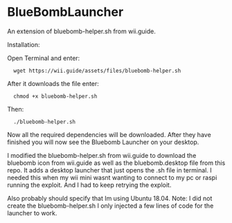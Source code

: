 # BlueBombLauncher
An extension of bluebomb-helper.sh from wii.guide.

Installation:

Open Terminal and enter:

      wget https://wii.guide/assets/files/bluebomb-helper.sh

After it downloads the file enter:
    
      chmod +x bluebomb-helper.sh

Then:
    
      ./bluebomb-helper.sh

Now all the required dependencies will be downloaded.
After they have finished you will now see the Bluebomb Launcher on your desktop.

I modified the bluebomb-helper.sh from wii.guide to download the bluebomb icon from wii.guide as well as the bluebomb.desktop file from this repo.
It adds a desktop launcher that just opens the .sh file in terminal.
I needed this when my wii mini wasnt wanting to connect to my pc or raspi running the exploit. And I had to keep retrying the exploit.

Also probably should specify that Im using Ubuntu 18.04.
Note: I did not create the bluebomb-helper.sh I only injected a few lines of code for the launcher to work.
